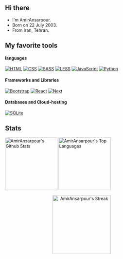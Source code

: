 ## Hi there
- I'm AmirAnsarpour.
- Born on 22 July 2003.
- From Iran, Tehran.
## My favorite tools
#### languages
 <a href="#"><img alt="HTML" src="https://img.shields.io/badge/HTML-E34F26.svg?logo=html5&logoColor=white"></a>
 <a href="#"><img alt="CSS" src="https://img.shields.io/badge/CSS-1572B6.svg?logo=css3&logoColor=white"></a>
 <a href="#"><img alt="SASS" src="https://img.shields.io/badge/Sass-hotpink.svg?logo=SASS&logoColor=white"></a>
 <a href="#"><img alt="LESS" src="https://img.shields.io/badge/Sass-hotpink.svg?logo=LESS&logoColor=white"></a>
 <a href="#"><img alt="JavaScript" src="https://img.shields.io/badge/JavaScript-F7DF1E.svg?logo=javascript&logoColor=black"></a>
 <a href="#"><img alt="Python" src="https://img.shields.io/badge/Python-14354C.svg?logo=python&logoColor=white"></a>
 #### Frameworks and Libraries
 <a href="#"><img alt="Bootstrap" src="https://img.shields.io/badge/Bootstrap-7952B3.svg?logo=bootstrap&logoColor=white"></a>
 <a href="#"><img alt="React" src="https://img.shields.io/badge/React-20232a.svg?logo=react&logoColor=white"></a>
 <a href="#"><img alt="Next" src="https://img.shields.io/static/v1?style=for-the-badge&message=Next.js&logo=Next.js&logoColor=white)"></a>
 #### Databases and Cloud-hosting
 <a href="#"><img alt="SQLite" src="https://img.shields.io/badge/MySQL-00f.svg?logo=sqlite&logoColor=white"></a>

## Stats
<a href="https://github.com/anuraghazra/github-readme-stats" title="Go to Source"><img alt="AmirAnsarpour's Github Stats" src="https://denvercoder1-github-readme-stats.vercel.app/api?username=AmirAnsarpour&show_icons=true&count_private=true&theme=react&border=61dafb&hide_border=true" height="172px"/></a>
<a href="https://github.com/anuraghazra/github-readme-stats" title="Go to Source"><img alt="AmirAnsarpour's Top Languages" src="https://github-readme-stats.vercel.app/api/top-langs/?username=AmirAnsarpour&langs_count=6&layout=compact&theme=react&hide_border=true&border_color=61dafb&hide=Jupyter%20Notebook,html,css,scss,pug,ruby,php,shell" height="172px"/></a>
<p align=center>
  <a href="https://git.io/streak-stats" title="Go to Source">
    <img alt="AmirAnsarpour's Streak" src="https://github-readme-streak-stats.herokuapp.com/?user=AmirAnsarpour&theme=react&border=61dafb" height="192px"/>
  </a>
</p>
